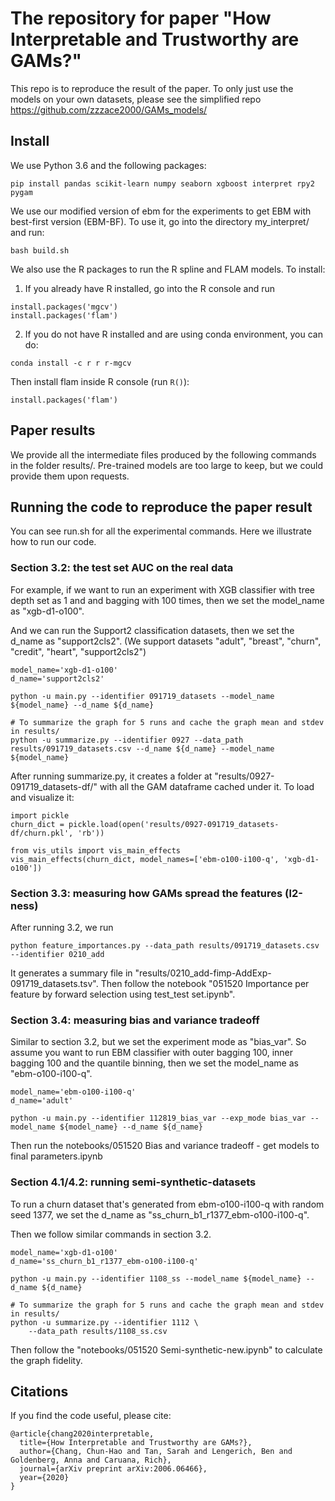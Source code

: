 # The repository for paper "How Interpretable and Trustworthy are GAMs?"

This repo is to reproduce the result of the paper. To only just use the models on your own datasets, please see the simplified repo https://github.com/zzzace2000/GAMs_models/

## Install

We use Python 3.6 and the following packages:
```
pip install pandas scikit-learn numpy seaborn xgboost interpret rpy2 pygam
```

We use our modified version of ebm for the experiments to get EBM with best-first version (EBM-BF). To use it, go into the directory my_interpret/ and run:
```
bash build.sh
```

We also use the R packages to run the R spline and FLAM models. To install:
1. If you already have R installed, go into the R console and run
```
install.packages('mgcv')
install.packages('flam')
```

2. If you do not have R installed and are using conda environment, you can do:
```
conda install -c r r r-mgcv
```
Then install flam inside R console (run ``` R() ```):
```
install.packages('flam')
```

## Paper results

We provide all the intermediate files produced by the following commands in the folder results/. 
Pre-trained models are too large to keep, but we could provide them upon requests.

## Running the code to reproduce the paper result

You can see run.sh for all the experimental commands. Here we illustrate how to run our code.

### Section 3.2: the test set AUC on the real data

For example, if we want to run an experiment with XGB classifier with tree depth set as 1 and and bagging with 100 times, then we set the model_name as "xgb-d1-o100".

And we can run the Support2 classification datasets, then we set the d_name as "support2cls2".
(We support datasets "adult", "breast", "churn", "credit", "heart", "support2cls2")

```
model_name='xgb-d1-o100'
d_name='support2cls2'

python -u main.py --identifier 091719_datasets --model_name ${model_name} --d_name ${d_name}

# To summarize the graph for 5 runs and cache the graph mean and stdev in results/
python -u summarize.py --identifier 0927 --data_path results/091719_datasets.csv --d_name ${d_name} --model_name ${model_name}
```

After running summarize.py, it creates a folder at "results/0927-091719_datasets-df/" with all the GAM dataframe cached under it. To load and visualize it:

```
import pickle
churn_dict = pickle.load(open('results/0927-091719_datasets-df/churn.pkl', 'rb'))

from vis_utils import vis_main_effects
vis_main_effects(churn_dict, model_names=['ebm-o100-i100-q', 'xgb-d1-o100'])
```


### Section 3.3: measuring how GAMs spread the features (l2-ness)

After running 3.2, we run

```
python feature_importances.py --data_path results/091719_datasets.csv --identifier 0210_add
```

It generates a summary file in "results/0210_add-fimp-AddExp-091719_datasets.tsv". Then follow the notebook "051520 Importance per feature by forward selection using test_test set.ipynb".

### Section 3.4: measuring bias and variance tradeoff

Similar to section 3.2, but we set the experiment mode as "bias_var".
So assume you want to run EBM classifier with outer bagging 100, inner bagging 100 and the quantile binning, then we set the model_name as "ebm-o100-i100-q".

```
model_name='ebm-o100-i100-q'
d_name='adult'

python -u main.py --identifier 112819_bias_var --exp_mode bias_var --model_name ${model_name} --d_name ${d_name}
```

Then run the notebooks/051520 Bias and variance tradeoff - get models to final parameters.ipynb

### Section 4.1/4.2: running semi-synthetic-datasets

To run a churn dataset that's generated from ebm-o100-i100-q with random seed 1377, we set the d_name as "ss_churn_b1_r1377_ebm-o100-i100-q".

Then we follow similar commands in section 3.2.

```
model_name='xgb-d1-o100'
d_name='ss_churn_b1_r1377_ebm-o100-i100-q'

python -u main.py --identifier 1108_ss --model_name ${model_name} --d_name ${d_name}

# To summarize the graph for 5 runs and cache the graph mean and stdev in results/
python -u summarize.py --identifier 1112 \
    --data_path results/1108_ss.csv
```

Then follow the "notebooks/051520 Semi-synthetic-new.ipynb" to calculate the graph fidelity.


## Citations

If you find the code useful, please cite:
```
@article{chang2020interpretable,
  title={How Interpretable and Trustworthy are GAMs?},
  author={Chang, Chun-Hao and Tan, Sarah and Lengerich, Ben and Goldenberg, Anna and Caruana, Rich},
  journal={arXiv preprint arXiv:2006.06466},
  year={2020}
}
```
